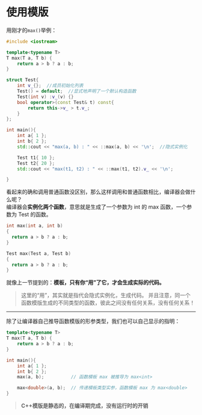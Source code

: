 # 使用模版
用刚才的```max()```举例：
```cpp
#include <iostream>

template<typename T>
T max(T a, T b) {
    return a > b ? a : b;
}

struct Test{
    int v_{};  //成员初始化列表
    Test() = default;  //显式地声明了一个默认构造函数
    Test(int v) :v_(v) {}
    bool operator>(const Test& t) const{
        return this->v_ > t.v_;
    }
};

int main(){
    int a{ 1 };
    int b{ 2 };
    std::cout << "max(a, b) : " << ::max(a, b) << '\n';  //隐式实例化

    Test t1{ 10 };
    Test t2{ 20 };
    std::cout << "max(t1, t2) : " << ::max(t1, t2).v_ << '\n';

}
```
看起来的确和调用普通函数没区别，那么这样调用和普通函数相比，编译器会做什么呢？  
编译器会**实例化两个函数**，意思就是生成了一个参数为 int 的 max 函数，一个参数为 Test 的函数。
```cpp
int max(int a, int b)
{
  return a > b ? a : b;
}

Test max(Test a, Test b)
{
  return a > b ? a : b;
}
```
就像上一节提到的：**模板，只有你“用”了它，才会生成实际的代码。**  
>这里的“用”，其实就是指代会隐式实例化，生成代码。
并且注意，同一个函数模版生成的不同类型的函数，彼此之间没有任何关系，没有任何关系！

---

除了让编译器自己推导函数模版的形参类型，我们也可以自己显示的指明：
```cpp
template<typename T>
T max(T a, T b) {
    return a > b ? a : b;
}

int main(){
    int a{ 1 };
    int b{ 2 };
    max(a, b);          // 函数模板 max 被推导为 max<int>

    max<double>(a, b);  // 传递模板类型实参，函数模板 max 为 max<double>
}
```
> **C++模版是静态的，在编译期完成，没有运行时的开销**
